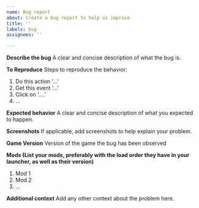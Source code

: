 ```yaml
---
name: Bug report
about: Create a bug report to help us improve
title: ''
labels: bug
assignees: ''

---
```


**Describe the bug**
A clear and concise description of what the bug is.

**To Reproduce**
Steps to reproduce the behavior:
1. Do this action '...'
2. Get this event '...'
3. Click on '....'
4. ...

**Expected behavior**
A clear and concise description of what you expected to happen.

**Screenshots**
If applicable, add screenshots to help explain your problem.

**Game Version**
Version of the game the bug has been observed

**Mods (List your mods, preferably with the load order they have in your launcher, as well as their version)**
1. Mod 1
2. Mod 2
3. ...

**Additional context**
Add any other context about the problem here.
